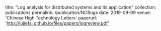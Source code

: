 title: "Log analysis for distributed systems and its application"
collection: publications
permalink: /publication/NCBugs
date: 2019-09-09
venue: 'Chinese High Technology Letters'
paperurl: 'http://lujiefsi.github.io/files/papers/logreview.pdf'